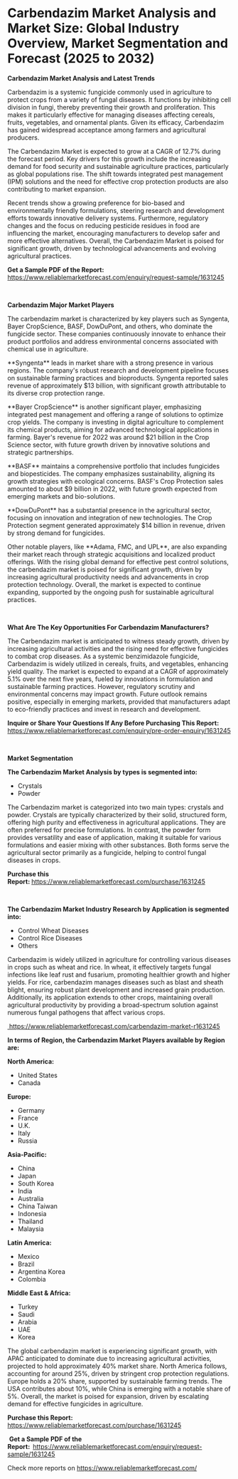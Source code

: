 <p><h1>Carbendazim Market Analysis and Market Size: Global Industry Overview, Market Segmentation and Forecast (2025 to 2032)</h1></p><p><strong>Carbendazim Market Analysis and Latest Trends</strong></p>
<p><p>Carbendazim is a systemic fungicide commonly used in agriculture to protect crops from a variety of fungal diseases. It functions by inhibiting cell division in fungi, thereby preventing their growth and proliferation. This makes it particularly effective for managing diseases affecting cereals, fruits, vegetables, and ornamental plants. Given its efficacy, Carbendazim has gained widespread acceptance among farmers and agricultural producers.</p><p>The Carbendazim Market is expected to grow at a CAGR of 12.7% during the forecast period. Key drivers for this growth include the increasing demand for food security and sustainable agriculture practices, particularly as global populations rise. The shift towards integrated pest management (IPM) solutions and the need for effective crop protection products are also contributing to market expansion. </p><p>Recent trends show a growing preference for bio-based and environmentally friendly formulations, steering research and development efforts towards innovative delivery systems. Furthermore, regulatory changes and the focus on reducing pesticide residues in food are influencing the market, encouraging manufacturers to develop safer and more effective alternatives. Overall, the Carbendazim Market is poised for significant growth, driven by technological advancements and evolving agricultural practices.</p></p>
<p><strong>Get a Sample PDF of the Report:&nbsp;</strong> <a href="https://www.reliablemarketforecast.com/enquiry/request-sample/1631245?utm_campaign=2413&utm_medium=2&utm_source=Github&utm_content=ia&utm_term=02042025&utm_id=carbendazim">https://www.reliablemarketforecast.com/enquiry/request-sample/1631245</a></p>
<p>&nbsp;</p>
<p><strong>Carbendazim Major Market Players</strong></p>
<p><p>The carbendazim market is characterized by key players such as Syngenta, Bayer CropScience, BASF, DowDuPont, and others, who dominate the fungicide sector. These companies continuously innovate to enhance their product portfolios and address environmental concerns associated with chemical use in agriculture.</p><p>**Syngenta** leads in market share with a strong presence in various regions. The company's robust research and development pipeline focuses on sustainable farming practices and bioproducts. Syngenta reported sales revenue of approximately $13 billion, with significant growth attributable to its diverse crop protection range.</p><p>**Bayer CropScience** is another significant player, emphasizing integrated pest management and offering a range of solutions to optimize crop yields. The company is investing in digital agriculture to complement its chemical products, aiming for advanced technological applications in farming. Bayer's revenue for 2022 was around $21 billion in the Crop Science sector, with future growth driven by innovative solutions and strategic partnerships.</p><p>**BASF** maintains a comprehensive portfolio that includes fungicides and biopesticides. The company emphasizes sustainability, aligning its growth strategies with ecological concerns. BASF's Crop Protection sales amounted to about $9 billion in 2022, with future growth expected from emerging markets and bio-solutions.</p><p>**DowDuPont** has a substantial presence in the agricultural sector, focusing on innovation and integration of new technologies. The Crop Protection segment generated approximately $14 billion in revenue, driven by strong demand for fungicides.</p><p>Other notable players, like **Adama, FMC, and UPL**, are also expanding their market reach through strategic acquisitions and localized product offerings. With the rising global demand for effective pest control solutions, the carbendazim market is poised for significant growth, driven by increasing agricultural productivity needs and advancements in crop protection technology. Overall, the market is expected to continue expanding, supported by the ongoing push for sustainable agricultural practices.</p></p>
<p>&nbsp;</p>
<p><strong>What Are The Key Opportunities For Carbendazim Manufacturers?</strong></p>
<p><p>The Carbendazim market is anticipated to witness steady growth, driven by increasing agricultural activities and the rising need for effective fungicides to combat crop diseases. As a systemic benzimidazole fungicide, Carbendazim is widely utilized in cereals, fruits, and vegetables, enhancing yield quality. The market is expected to expand at a CAGR of approximately 5.1% over the next five years, fueled by innovations in formulation and sustainable farming practices. However, regulatory scrutiny and environmental concerns may impact growth. Future outlook remains positive, especially in emerging markets, provided that manufacturers adapt to eco-friendly practices and invest in research and development.</p></p>
<p><strong>Inquire or Share Your Questions If Any Before Purchasing This Report:</strong> <a href="https://www.reliablemarketforecast.com/enquiry/pre-order-enquiry/1631245?utm_campaign=2413&utm_medium=2&utm_source=Github&utm_content=ia&utm_term=02042025&utm_id=carbendazim">https://www.reliablemarketforecast.com/enquiry/pre-order-enquiry/1631245</a></p>
<p>&nbsp;</p>
<p><strong>Market Segmentation</strong></p>
<p><strong>The Carbendazim Market Analysis by types is segmented into:</strong></p>
<p><ul><li>Crystals</li><li>Powder</li></ul></p>
<p><p>The Carbendazim market is categorized into two main types: crystals and powder. Crystals are typically characterized by their solid, structured form, offering high purity and effectiveness in agricultural applications. They are often preferred for precise formulations. In contrast, the powder form provides versatility and ease of application, making it suitable for various formulations and easier mixing with other substances. Both forms serve the agricultural sector primarily as a fungicide, helping to control fungal diseases in crops.</p></p>
<p><strong>Purchase this Report:&nbsp;</strong><a href="https://www.reliablemarketforecast.com/purchase/1631245?utm_campaign=2413&utm_medium=2&utm_source=Github&utm_content=ia&utm_term=02042025&utm_id=carbendazim">https://www.reliablemarketforecast.com/purchase/1631245</a></p>
<p>&nbsp;</p>
<p><strong>The Carbendazim Market Industry Research by Application is segmented into:</strong></p>
<p><ul><li>Control Wheat Diseases</li><li>Control Rice Diseases</li><li>Others</li></ul></p>
<p><p>Carbendazim is widely utilized in agriculture for controlling various diseases in crops such as wheat and rice. In wheat, it effectively targets fungal infections like leaf rust and fusarium, promoting healthier growth and higher yields. For rice, carbendazim manages diseases such as blast and sheath blight, ensuring robust plant development and increased grain production. Additionally, its application extends to other crops, maintaining overall agricultural productivity by providing a broad-spectrum solution against numerous fungal pathogens that affect various crops.</p></p>
<p><a href="https://www.reliablemarketforecast.com/carbendazim-market-r1631245?utm_campaign=2413&utm_medium=2&utm_source=Github&utm_content=ia&utm_term=02042025&utm_id=carbendazim">&nbsp;https://www.reliablemarketforecast.com/carbendazim-market-r1631245</a></p>
<p><strong>In terms of Region, the Carbendazim Market Players available by Region are:</strong></p>
<p>
    <p> <strong> North America: </strong>
        <ul>
            <li>United States</li>
            <li>Canada</li>
        </ul>
        </p> 
    <p> <strong> Europe: </strong>
        <ul>
            <li>Germany</li>
            <li>France</li>
            <li>U.K.</li>
            <li>Italy</li>
            <li>Russia</li>
        </ul>
        </p> 
    <p> <strong> Asia-Pacific: </strong>
        <ul>
            <li>China</li>
            <li>Japan</li>
            <li>South Korea</li>
            <li>India</li>
            <li>Australia</li>
            <li>China Taiwan</li>
            <li>Indonesia</li>
            <li>Thailand</li>
            <li>Malaysia</li>
        </ul>
        </p> 
    <p> <strong> Latin America: </strong>
        <ul>
            <li>Mexico</li>
            <li>Brazil</li>
            <li>Argentina Korea</li>
            <li>Colombia</li>
        </ul>
        </p> 
    <p> <strong> Middle East & Africa: </strong>
        <ul>
            <li>Turkey</li>
            <li>Saudi</li>
            <li>Arabia</li>
            <li>UAE</li>
            <li>Korea</li>
        </ul>
    </p>
    </p>
<p><p>The global carbendazim market is experiencing significant growth, with APAC anticipated to dominate due to increasing agricultural activities, projected to hold approximately 40% market share. North America follows, accounting for around 25%, driven by stringent crop protection regulations. Europe holds a 20% share, supported by sustainable farming trends. The USA contributes about 10%, while China is emerging with a notable share of 5%. Overall, the market is poised for expansion, driven by escalating demand for effective fungicides in agriculture.</p></p>
<p><strong>Purchase this Report: </strong><a href="https://www.reliablemarketforecast.com/purchase/1631245?utm_campaign=2413&utm_medium=2&utm_source=Github&utm_content=ia&utm_term=02042025&utm_id=carbendazim">https://www.reliablemarketforecast.com/purchase/1631245</a></p>
<p>&nbsp;<strong>Get a Sample PDF of the Report:&nbsp;&nbsp;</strong><a href="https://www.reliablemarketforecast.com/enquiry/request-sample/1631245?utm_campaign=2413&utm_medium=2&utm_source=Github&utm_content=ia&utm_term=02042025&utm_id=carbendazim">https://www.reliablemarketforecast.com/enquiry/request-sample/1631245</a></p>
<p><strong></strong></p>
<p>Check more reports on <a href="https://www.reliablemarketforecast.com/?utm_campaign=2413&utm_medium=2&utm_source=Github&utm_content=ia&utm_term=02042025&utm_id=carbendazim">https://www.reliablemarketforecast.com/</a></p>